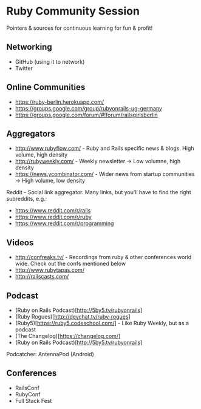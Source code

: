 # Ruby Community Session

Pointers & sources for continuous learning for fun & profit!

## Networking

* GitHub (using it to network)
* Twitter

## Online Communities

* https://ruby-berlin.herokuapp.com/
* https://groups.google.com/group/rubyonrails-ug-germany
* https://groups.google.com/forum/#!forum/railsgirlsberlin

## Aggregators

* http://www.rubyflow.com/ - Ruby and Rails specific news & blogs. High volume, high density
* http://rubyweekly.com/ - Weekly newsletter -> Low volumne, high density
* https://news.ycombinator.com/ - Wider news from startup communities -> High volume, low density

Reddit - Social link aggregator. Many links, but you’ll have to find the right subreddits, e.g.:
* https://www.reddit.com/r/rails
* https://www.reddit.com/r/ruby
* https://www.reddit.com/r/programming


## Videos

* http://confreaks.tv/ - Recordings from ruby & other conferences world wide. Check out the confs mentioned below
* http://www.rubytapas.com/
* http://railscasts.com/

## Podcast

* (Ruby on Rails Podcast)[http://5by5.tv/rubyonrails]
* (Ruby Rogues)[http://devchat.tv/ruby-rogues]
* (Ruby5)[https://ruby5.codeschool.com/] - Like Ruby Weekly, but as a podcast
* (The Changelog)[https://changelog.com/]
* (Ruby on Rails Podcast)[http://5by5.tv/rubyonrails]

Podcatcher: AntennaPod (Android)


## Conferences

* RailsConf
* RubyConf
* Full Stack Fest

